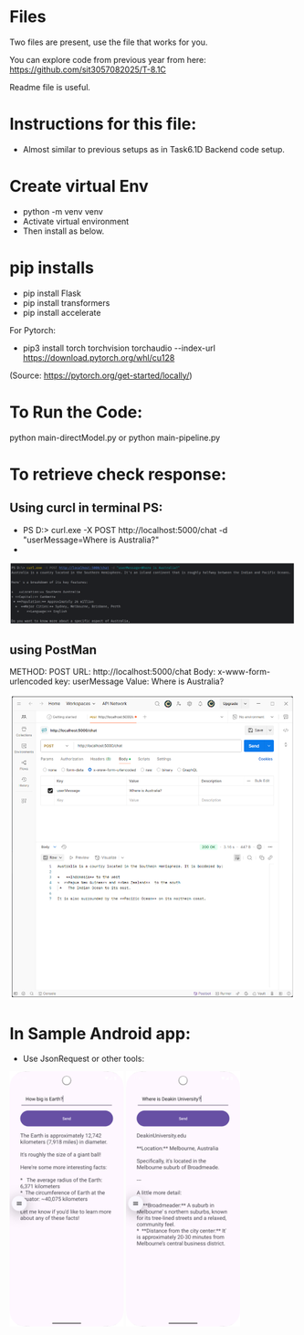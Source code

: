 # Files
Two files are present, use the file that works for you.

You can explore code from previous year from here:
https://github.com/sit3057082025/T-8.1C

Readme file is useful.

# Instructions for this file:
- Almost similar to previous setups as in Task6.1D Backend code setup.

# Create virtual Env
- python -m venv venv
- Activate virtual environment
- Then install as below.

# pip installs
- pip install Flask
- pip install transformers
- pip install accelerate

For Pytorch:
- pip3 install torch torchvision torchaudio --index-url https://download.pytorch.org/whl/cu128

(Source: https://pytorch.org/get-started/locally/)


# To Run the Code:
python main-directModel.py 
or 
python main-pipeline.py


# To retrieve check response:
## Using curcl in terminal PS:
- PS D:\> curl.exe -X POST http://localhost:5000/chat -d "userMessage=Where is Australia?"
- 
<img src="curl.png" alt="Android App Screenshot" width="500">

## using PostMan
METHOD: POST
URL: http://localhost:5000/chat
Body: x-www-form-urlencoded
key: userMessage
Value: Where is Australia?


<img src="postman.png" alt="Android App Screenshot" width="500">


# In Sample Android app:
- Use JsonRequest or other tools:

<img src="response_directmodel.png" alt="Android App Screenshot" width="200">

<img src="response_pipeline.png" alt="Android App Screenshot" width="200">
